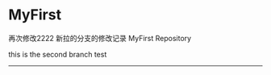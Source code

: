 # MyFirst
再次修改2222
新拉的分支的修改记录
MyFirst Repository


this is the second branch test

-----------------------
